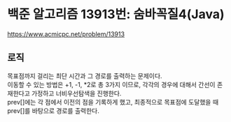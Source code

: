 # 백준 알고리즘 13913번: 숨바꼭질4(Java)

<a>https://www.acmicpc.net/problem/13913</a>

## 로직

목표점까지 걸리는 최단 시간과 그 경로를 출력하는 문제이다.  
이동할 수 있는 방법은 +1, -1, \*2로 총 3가지 이므로, 각각의 경우에 대해서 간선이 존재한다고 가정하고 너비우선탐색을 진행한다.  
prev[]에는 각 점에서 이전의 점을 기록하게 했고, 최종적으로 목표점에 도달했을 때 prev[]를 바탕으로 경로를 출력한다.
